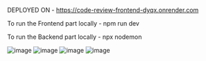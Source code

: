 DEPLOYED ON -  https://code-review-frontend-dyqx.onrender.com

To run the Frontend part locally - npm run dev

To run the Backend part locally - npx nodemon

![image](https://github.com/user-attachments/assets/a2273c18-2bda-4e37-af86-2f94186fb7ee)
![image](https://github.com/user-attachments/assets/4dbd83d5-e8ba-484a-94ef-e48dd26fb960)
![image](https://github.com/user-attachments/assets/7445ac31-c7fd-4634-b5a0-50c238d474af)
![image](https://github.com/user-attachments/assets/d0cd3357-a202-4206-bd47-6f7340420acd)
